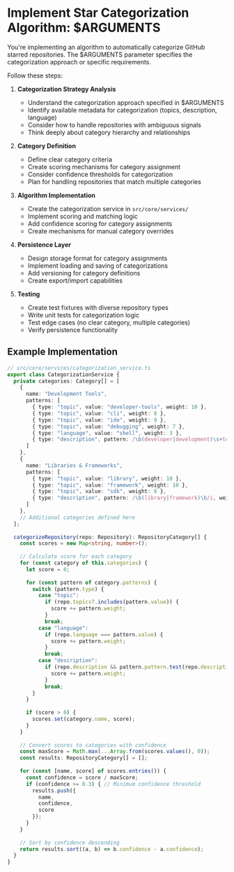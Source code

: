 # Implement Star Categorization Algorithm: $ARGUMENTS

You're implementing an algorithm to automatically categorize GitHub starred repositories. The $ARGUMENTS parameter specifies the categorization approach or specific requirements.

Follow these steps:

1. **Categorization Strategy Analysis**
   - Understand the categorization approach specified in $ARGUMENTS
   - Identify available metadata for categorization (topics, description, language)
   - Consider how to handle repositories with ambiguous signals
   - Think deeply about category hierarchy and relationships

2. **Category Definition**
   - Define clear category criteria
   - Create scoring mechanisms for category assignment
   - Consider confidence thresholds for categorization
   - Plan for handling repositories that match multiple categories

3. **Algorithm Implementation**
   - Create the categorization service in `src/core/services/`
   - Implement scoring and matching logic
   - Add confidence scoring for category assignments
   - Create mechanisms for manual category overrides

4. **Persistence Layer**
   - Design storage format for category assignments
   - Implement loading and saving of categorizations
   - Add versioning for category definitions
   - Create export/import capabilities

5. **Testing**
   - Create test fixtures with diverse repository types
   - Write unit tests for categorization logic
   - Test edge cases (no clear category, multiple categories)
   - Verify persistence functionality

## Example Implementation

```typescript
// src/core/services/categorization_service.ts
export class CategorizationService {
  private categories: Category[] = [
    {
      name: "Development Tools",
      patterns: [
        { type: "topic", value: "developer-tools", weight: 10 },
        { type: "topic", value: "cli", weight: 8 },
        { type: "topic", value: "ide", weight: 9 },
        { type: "topic", value: "debugging", weight: 7 },
        { type: "language", value: "shell", weight: 3 },
        { type: "description", pattern: /\b(developer|development)\s+tool\b/i, weight: 5 },
      ]
    },
    {
      name: "Libraries & Frameworks",
      patterns: [
        { type: "topic", value: "library", weight: 10 },
        { type: "topic", value: "framework", weight: 10 },
        { type: "topic", value: "sdk", weight: 8 },
        { type: "description", pattern: /\b(library|framework)\b/i, weight: 5 },
      ]
    },
    // Additional categories defined here
  ];
  
  categorizeRepository(repo: Repository): RepositoryCategory[] {
    const scores = new Map<string, number>();
    
    // Calculate score for each category
    for (const category of this.categories) {
      let score = 0;
      
      for (const pattern of category.patterns) {
        switch (pattern.type) {
          case "topic":
            if (repo.topics?.includes(pattern.value)) {
              score += pattern.weight;
            }
            break;
          case "language":
            if (repo.language === pattern.value) {
              score += pattern.weight;
            }
            break;
          case "description":
            if (repo.description && pattern.pattern.test(repo.description)) {
              score += pattern.weight;
            }
            break;
        }
      }
      
      if (score > 0) {
        scores.set(category.name, score);
      }
    }
    
    // Convert scores to categories with confidence
    const maxScore = Math.max(...Array.from(scores.values(), 0));
    const results: RepositoryCategory[] = [];
    
    for (const [name, score] of scores.entries()) {
      const confidence = score / maxScore;
      if (confidence >= 0.3) { // Minimum confidence threshold
        results.push({
          name,
          confidence,
          score
        });
      }
    }
    
    // Sort by confidence descending
    return results.sort((a, b) => b.confidence - a.confidence);
  }
}
```